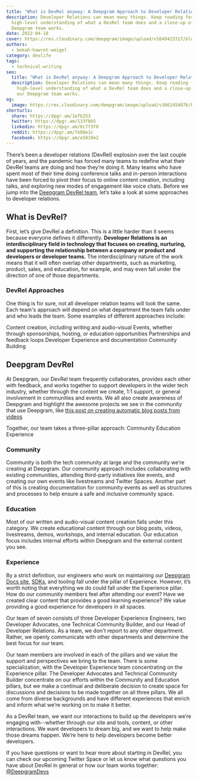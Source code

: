 ```yaml
---
title: "What is DevRel anyway: A Deepgram Approach to Developer Relations"
description: Developer Relations can mean many things. Keep reading for a
  high-level understanding of what a DevRel team does and a close-up of how our
  Deepgram team works.
date: 2022-04-18
cover: https://res.cloudinary.com/deepgram/image/upload/v1649423317/blog/2022/04/what-is-devrel-a-deepgram-approach/DevRel-at-DG%402x.jpg
authors:
  - bekah-hawrot-weigel
category: devlife
tags:
  - technical-writing
seo:
  title: "What is DevRel anyway: A Deepgram Approach to Developer Relations"
  description: Developer Relations can mean many things. Keep reading for a
    high-level understanding of what a DevRel team does and a close-up of how
    our Deepgram team works.
og:
  image: https://res.cloudinary.com/deepgram/image/upload/v1661454076/blog/what-is-devrel-a-deepgram-approach/ograph.png
shorturls:
  share: https://dpgr.am/1e7b253
  twitter: https://dpgr.am/133fbb5
  linkedin: https://dpgr.am/8c7f3f0
  reddit: https://dpgr.am/7e80e1c
  facebook: https://dpgr.am/e5819e2
---
```


There’s been a developer relations (DevRel) explosion over the last couple of years, and the pandemic has forced many teams to redefine what their DevRel teams are doing and how they’re doing it. Many teams who have spent most of their time doing conference talks and in-person interactions have been forced to pivot their focus to online content creation, including talks, and exploring new modes of engagement like voice chats. Before we jump into the [Deepgram DevRel team](https://sweet-pie-c52a63-blog.netlify.app/categories/devlife/), let’s take a look at some approaches to developer relations.

## What is DevRel?

First, let’s give DevRel a definition. This is a little harder than it seems because everyone defines it differently. **Developer Relations is an interdisciplinary field in technology that focuses on creating, nurturing, and supporting the relationship between a company or product and developers or developer teams.** The interdisciplinary nature of the work means that it will often overlap other departments, such as marketing, product, sales, and education, for example, and may even fall under the direction of one of those departments.

### DevRel Approaches

One thing is for sure, not all developer relation teams will look the same. Each team's approach will depend on what department the team falls under and who leads the team. Some examples of different approaches include:

Content creation, including writing and audio-visual
Events, whether through sponsorships, hosting, or education opportunities
Partnerships and feedback loops
Developer Experience and documentation
Community Building

## Deepgram DevRel

At Deepgram, our DevRel team frequently collaborates, provides each other with feedback, and works together to support developers in the wider tech industry, whether through the content we create, 1:1 support, or general involvement in communities and events. We all also create awareness of Deepgram and highlight the awesome projects we see in the community that use Deepgram, like [this post on creating automatic blog posts from videos](https://dev.to/karinakato/create-automatic-blog-posts-from-videos-1c6i)

Together, our team takes a three-pillar approach:
Community
Education
Experience

### Community

Community is both the tech community at large and the community we’re creating at Deepgram. Our community approach includes collaborating with existing communities, attending third-party initiatives like events, and creating our own events like livestreams and Twitter Spaces. Another part of this is creating documentation for community events as well as structures and processes to help ensure a safe and inclusive community space.

### Education

Most of our written and audio-visual content creation falls under this category. We create educational content through our blog posts, videos, livestreams, demos, workshops, and internal education. Our education focus includes internal efforts within Deepgram and the external content you see.

### Experience

By a strict definition, our engineers who work on maintaining our [Deepgram Docs site](https://developers.deepgram.com/), [SDKs](https://developers.deepgram.com/sdks-tools/), and tooling fall under the pillar of Experience. However, it’s worth noting that everything we do could fall under the Experience pillar. How do our community members feel after attending our event? Have we created clear content that provides a good learning experience? We value providing a good experience for developers in all spaces.

Our team of seven consists of three Developer Experience Engineers, two Developer Advocates, one Technical Community Builder, and our Head of Developer Relations. As a team, we don't report to any other department. Rather, we openly communicate with other departments and determine the best focus for our team.

Our team members are involved in each of the pillars and we value the support and perspectives we bring to the team. There is some specialization, with the Developer Experience team concentrating on the Experience pillar. The Developer Advocates and Technical Community Builder concentrate on our efforts within the Community and Education pillars, but we make a continual and deliberate decision to create space for discussions and decisions to be made together on all three pillars. We all come from diverse backgrounds and have different experiences that enrich and inform what we’re working on to make it better.

As a DevRel team, we want our interactions to build up the developers we’re engaging with--whether through our site and tools, content, or other interactions. We want developers to dream big, and we want to help make those dreams happen. We’re here to help developers become better developers.

If you have questions or want to hear more about starting in DevRel, you can check our upcoming Twitter Space or let us know what questions you have about DevRel in general or how our team works together: [@DeepgramDevs](https://twitter.com/DeepgramDevs)

